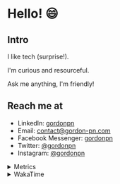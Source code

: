 # Hello! 😄

## Intro

I like tech (surprise!).

I'm curious and resourceful.

Ask me anything, I'm friendly!

## Reach me at

- LinkedIn: [gordonpn](https://www.linkedin.com/in/gordonpn/)
- Email: [contact@gordon-pn.com](mailto:contact@gordon-pn.com)
- Facebook Messenger: [gordonpn](https://www.messenger.com/t/Gordonpn)
- Twitter: [@gordonpn](https://twitter.com/Gordonpn)
- Instagram: [@gordonpn](https://www.instagram.com/gordonpn/)

<details>
  <summary>Metrics</summary>

  <img align="center" src="https://github.com/gordonpn/gordonpn/blob/master/github-metrics.svg" alt="GitHub Metrics">

</details>

<details>
  <summary>WakaTime</summary>

  <!--START_SECTION:waka-->
**I'm an Early 🐤** 

```text
🌞 Morning                180 commits         ██████░░░░░░░░░░░░░░░░░░░   24.42 % 
🌆 Daytime                295 commits         ██████████░░░░░░░░░░░░░░░   40.03 % 
🌃 Evening                224 commits         ████████░░░░░░░░░░░░░░░░░   30.39 % 
🌙 Night                  38 commits          █░░░░░░░░░░░░░░░░░░░░░░░░   05.16 % 
```
📅 **I'm Most Productive on Wednesday** 

```text
Monday                   118 commits         ████░░░░░░░░░░░░░░░░░░░░░   16.01 % 
Tuesday                  96 commits          ███░░░░░░░░░░░░░░░░░░░░░░   13.03 % 
Wednesday                142 commits         █████░░░░░░░░░░░░░░░░░░░░   19.27 % 
Thursday                 107 commits         ████░░░░░░░░░░░░░░░░░░░░░   14.52 % 
Friday                   110 commits         ████░░░░░░░░░░░░░░░░░░░░░   14.93 % 
Saturday                 78 commits          ███░░░░░░░░░░░░░░░░░░░░░░   10.58 % 
Sunday                   86 commits          ███░░░░░░░░░░░░░░░░░░░░░░   11.67 % 
```


📊 **This Week I Spent My Time On** 

```text
💬 Programming Languages: 
Java                     18 hrs 53 mins      ██████████████████░░░░░░░   73.25 % 
Ruby                     2 hrs 33 mins       ██░░░░░░░░░░░░░░░░░░░░░░░   09.92 % 
Makefile                 1 hr 19 mins        █░░░░░░░░░░░░░░░░░░░░░░░░   05.12 % 
XML                      1 hr 10 mins        █░░░░░░░░░░░░░░░░░░░░░░░░   04.57 % 
JSON                     1 hr 2 mins         █░░░░░░░░░░░░░░░░░░░░░░░░   04.06 % 

🔥 Editors: 
IntelliJ                 25 hrs 41 mins      █████████████████████████   99.69 % 
VS Code                  4 mins              ░░░░░░░░░░░░░░░░░░░░░░░░░   00.31 % 
```


 Last Updated on 09/03/2023 16:27:59 UTC
<!--END_SECTION:waka-->
</details>
